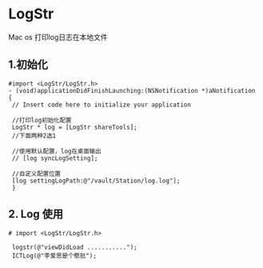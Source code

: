 # LogStr
Mac os 打印log日志在本地文件


## 1.初始化
```
#import <LogStr/LogStr.h>
- (void)applicationDidFinishLaunching:(NSNotification *)aNotification {
 // Insert code here to initialize your application
 
 //打印log初始化配置
 LogStr * log = [LogStr shareTools];
 //下面两种2选1
 
 //使用默认配置，log在桌面输出
 // [log syncLogSetting];
 
 //自定义配置位置
 [log settingLogPath:@"/vault/Station/log.log"];
 }
 ```

## 2. Log 使用

```
# import <LogStr/LogStr.h>
 
 logstr(@"viewDidLoad ...........");
 ICTLog(@"李爱思是个憨批");
```

